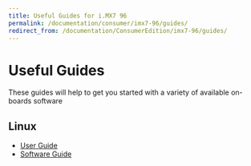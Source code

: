 ```yaml
---
title: Useful Guides for i.MX7 96
permalink: /documentation/consumer/imx7-96/guides/
redirect_from: /documentation/ConsumerEdition/imx7-96/guides/
---
```


# Useful Guides

These guides will help to get you started with a variety of available on-boards software

## Linux

- [User Guide](../guides/user-guide.md)
- [Software Guide](..guides/software-guide.md)

